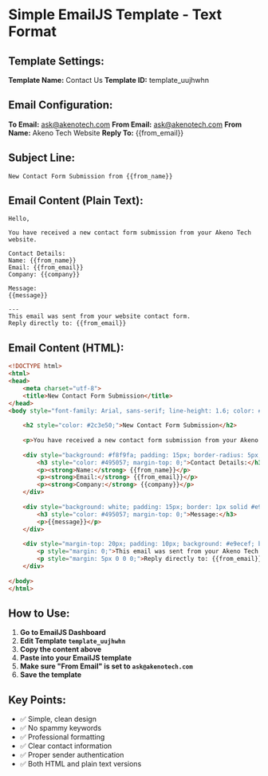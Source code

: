 # Simple EmailJS Template - Text Format

## Template Settings:

**Template Name:** Contact Us
**Template ID:** template_uujhwhn

## Email Configuration:

**To Email:** ask@akenotech.com
**From Email:** ask@akenotech.com
**From Name:** Akeno Tech Website
**Reply To:** {{from_email}}

## Subject Line:
```
New Contact Form Submission from {{from_name}}
```

## Email Content (Plain Text):
```
Hello,

You have received a new contact form submission from your Akeno Tech website.

Contact Details:
Name: {{from_name}}
Email: {{from_email}}
Company: {{company}}

Message:
{{message}}

---
This email was sent from your website contact form.
Reply directly to: {{from_email}}
```

## Email Content (HTML):
```html
<!DOCTYPE html>
<html>
<head>
    <meta charset="utf-8">
    <title>New Contact Form Submission</title>
</head>
<body style="font-family: Arial, sans-serif; line-height: 1.6; color: #333; max-width: 600px; margin: 0 auto; padding: 20px;">
    
    <h2 style="color: #2c3e50;">New Contact Form Submission</h2>
    
    <p>You have received a new contact form submission from your Akeno Tech website.</p>
    
    <div style="background: #f8f9fa; padding: 15px; border-radius: 5px; margin: 20px 0;">
        <h3 style="color: #495057; margin-top: 0;">Contact Details:</h3>
        <p><strong>Name:</strong> {{from_name}}</p>
        <p><strong>Email:</strong> {{from_email}}</p>
        <p><strong>Company:</strong> {{company}}</p>
    </div>
    
    <div style="background: white; padding: 15px; border: 1px solid #e9ecef; border-radius: 5px;">
        <h3 style="color: #495057; margin-top: 0;">Message:</h3>
        <p>{{message}}</p>
    </div>
    
    <div style="margin-top: 20px; padding: 10px; background: #e9ecef; border-radius: 4px; font-size: 14px; color: #6c757d;">
        <p style="margin: 0;">This email was sent from your Akeno Tech website contact form.</p>
        <p style="margin: 5px 0 0 0;">Reply directly to: {{from_email}}</p>
    </div>
    
</body>
</html>
```

## How to Use:

1. **Go to EmailJS Dashboard**
2. **Edit Template `template_uujhwhn`**
3. **Copy the content above**
4. **Paste into your EmailJS template**
5. **Make sure "From Email" is set to `ask@akenotech.com`**
6. **Save the template**

## Key Points:

- ✅ Simple, clean design
- ✅ No spammy keywords
- ✅ Professional formatting
- ✅ Clear contact information
- ✅ Proper sender authentication
- ✅ Both HTML and plain text versions
